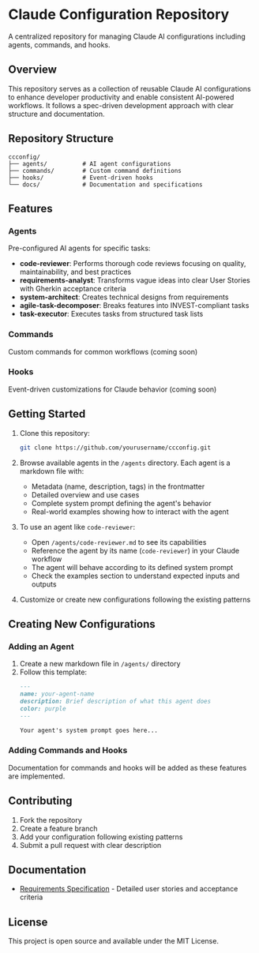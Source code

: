 # Claude Configuration Repository

A centralized repository for managing Claude AI configurations including agents, commands, and hooks.

## Overview

This repository serves as a collection of reusable Claude AI configurations to enhance developer productivity and enable consistent AI-powered workflows. It follows a spec-driven development approach with clear structure and documentation.

## Repository Structure

```
ccconfig/
├── agents/          # AI agent configurations
├── commands/        # Custom command definitions
├── hooks/           # Event-driven hooks
└── docs/            # Documentation and specifications
```

## Features

### Agents
Pre-configured AI agents for specific tasks:
- **code-reviewer**: Performs thorough code reviews focusing on quality, maintainability, and best practices
- **requirements-analyst**: Transforms vague ideas into clear User Stories with Gherkin acceptance criteria
- **system-architect**: Creates technical designs from requirements
- **agile-task-decomposer**: Breaks features into INVEST-compliant tasks
- **task-executor**: Executes tasks from structured task lists

### Commands
Custom commands for common workflows (coming soon)

### Hooks
Event-driven customizations for Claude behavior (coming soon)

## Getting Started

1. Clone this repository:
   ```bash
   git clone https://github.com/yourusername/ccconfig.git
   ```

2. Browse available agents in the `/agents` directory. Each agent is a markdown file with:
   - Metadata (name, description, tags) in the frontmatter
   - Detailed overview and use cases
   - Complete system prompt defining the agent's behavior
   - Real-world examples showing how to interact with the agent

3. To use an agent like `code-reviewer`:
   - Open `/agents/code-reviewer.md` to see its capabilities
   - Reference the agent by its name (`code-reviewer`) in your Claude workflow
   - The agent will behave according to its defined system prompt
   - Check the examples section to understand expected inputs and outputs

4. Customize or create new configurations following the existing patterns

## Creating New Configurations

### Adding an Agent

1. Create a new markdown file in `/agents/` directory
2. Follow this template:
   ```markdown
   ---
   name: your-agent-name
   description: Brief description of what this agent does
   color: purple
   ---
   
   Your agent's system prompt goes here...
   ```

### Adding Commands and Hooks

Documentation for commands and hooks will be added as these features are implemented.

## Contributing

1. Fork the repository
2. Create a feature branch
3. Add your configuration following existing patterns
4. Submit a pull request with clear description

## Documentation

- [Requirements Specification](docs/claude-config-repo/requirements.md) - Detailed user stories and acceptance criteria

## License

This project is open source and available under the MIT License.